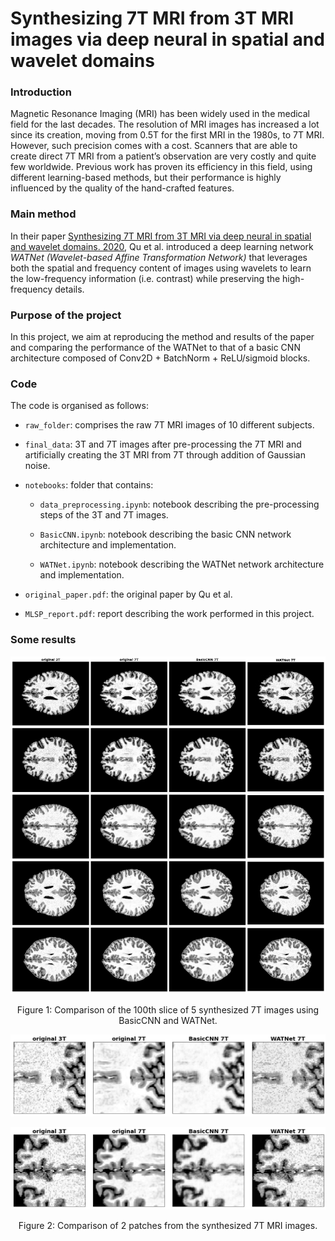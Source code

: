 # Synthesizing 7T MRI from 3T MRI images via deep neural in spatial and wavelet domains

### Introduction 
Magnetic Resonance Imaging (MRI) has been widely used in the medical field for the last decades. The resolution of MRI images has increased a lot since its creation, moving from 0.5T for the first MRI in the 1980s, to 7T MRI. However, such precision comes with a cost. Scanners that are able to create direct 7T MRI from a patient’s observation are very costly and quite few worldwide. Previous work has proven its efficiency in this field, using different learning-based methods, but their performance is highly influenced by the quality of the hand-crafted features.


### Main method

In their paper [Synthesizing 7T MRI from 3T MRI via deep neural in spatial and wavelet domains. 2020](https://www.sciencedirect.com/science/article/abs/pii/S1361841520300293), Qu et al. introduced a deep learning network *WATNet (Wavelet-based Affine Transformation Network)* that leverages both the spatial and frequency content of images using wavelets to learn the low-frequency information (i.e. contrast) while preserving the high-frequency details. 

### Purpose of the project
In this project, we aim at reproducing the method and results of the paper and comparing the performance of the WATNet to that of a basic CNN architecture composed of Conv2D + BatchNorm + ReLU/sigmoid blocks.

### Code
The code is organised as follows: 
* `raw_folder`: comprises the raw 7T MRI images of 10 different subjects.
* `final_data`: 3T and 7T images after pre-processing the 7T MRI and artificially creating the 3T MRI from 7T through addition of Gaussian noise.
* `notebooks`: folder that contains: 
  * `data_preprocessing.ipynb`: notebook describing the pre-processing steps of the 3T and 7T images.

  * `BasicCNN.ipynb`: notebook describing the basic CNN network architecture and implementation.

  * `WATNet.ipynb`: notebook describing the WATNet network architecture and implementation.
* `original_paper.pdf`: the original paper by Qu et al. 

* `MLSP_report.pdf`: report describing the work performed in this project.


### Some results 
![My Image](images/results_1.png)
<p style="text-align: center;">Figure 1: Comparison of the 100th slice of 5 synthesized 7T images using BasicCNN and WATNet.</p>


![My Image](images/patch_1.png)


![My Image](images/patch_2.png)
<p style="text-align: center;">Figure 2: Comparison of 2 patches from the synthesized 7T MRI images.</p>


